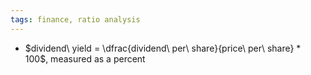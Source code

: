 ```yaml
---
tags: finance, ratio analysis
---
```


- $dividend\ yield = \dfrac{dividend\ per\ share}{price\ per\ share} * 100$, measured as a percent
